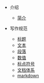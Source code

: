 <!-- 目录 -->
* 介绍
    * [简介](/关于我.md)

* 写作规范
    * [标题](/技术文档写作规范/title.md)
    * [文本](/技术文档写作规范/text.md)
    * [段落](/技术文档写作规范/paragraph.md)
    * [数值](/技术文档写作规范/number.md)
    * [标点符号](/技术文档写作规范/marks.md)
    * [文档体系](/技术文档写作规范/structure.md)
    * [markdown](/技术文档写作规范/markdown.md)

<!-- * JavaScript系列一
    * [JS简介](/JavaScript/JavaScript系列一/JS简介.md)

* JavaScript系列二

* TCP/IP系列

* Docker系列

* MySQL系列一

* MySQL系列二

* 数据结构系列

* vue全家桶系列

* HTML系列

* CSS系列

* 面试总结 -->